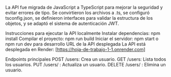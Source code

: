 La API fue migrada de JavaScript a TypeScript para mejorar la seguridad y evitar errores de tipo. Se convirtieron los archivos a .ts, se configuró tsconfig.json, se definieron interfaces para validar la estructura de los objetos, y se adaptó el sistema de autenticación JWT.

Instrucciones para ejecutar la API localmente
Instalar dependencias: npm install
Compilar el proyecto: npm run build
Iniciar el servidor: npm start o npm run dev para desarrollo
URL de la API desplegada
La API está desplegada en Render: [https://hoja-de-trabajo-1-1.onrender.com]

Endpoints principales
POST /users: Crea un usuario.
GET /users: Lista todos los usuarios.
PUT /users/
: Actualiza un usuario.
DELETE /users/
: Elimina un usuario.

